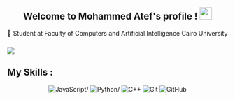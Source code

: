 <h2 align="center">
  Welcome to Mohammed Atef's profile !
  <img src="https://media.giphy.com/media/hvRJCLFzcasrR4ia7z/giphy.gif" width="28">
</h2>
 🔹 Student at Faculty of Computers and Artificial Intelligence Cairo University
 <h3>
   <a href ="https://www.linkedin.com/in/mohammed-atef-23339232a" target="_blank"><img src="https://img.shields.io/badge/-Mohammed%20Atef-0077B5?style=for-the-badge&logo=Linkedin&logoColor=white"/></a>
 </h3>

 <h2>
   My Skills :
 </h2>
<p align="center">
  <img src="https://shields.io/badge/JavaScript-F7DF1E?logo=JavaScript&logoColor=000&style=flat-square" alt=JavaScript/>
  <img src="https://img.shields.io/badge/-Python-05122A?style=flat&logo=python&logoColor=3776AB" alt=Python/>
  <img src="https://img.shields.io/badge/C++-00599C?logo=c%2B%2B&logoColor=white" alt="C++"/>
  <img src="https://img.shields.io/badge/Git-F05032?logo=git&logoColor=white" alt="Git"/>
  <img src="https://img.shields.io/badge/GitHub-181717?logo=github&logoColor=white" alt="GitHub"/>
</p>
